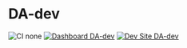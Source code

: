 # DA-dev

![CI none](https://img.shields.io/badge/ci-none-orange.svg)
[![Dashboard DA-dev](https://img.shields.io/badge/dashboard-DA_dev-yellow.svg)](https://dashboard.pantheon.io/sites/89159d02-11c2-47da-8761-9e2145766679#dev/code)
[![Dev Site DA-dev](https://img.shields.io/badge/site-DA_dev-blue.svg)](http://dev-DA-dev.pantheonsite.io/)